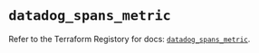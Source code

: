 # `datadog_spans_metric`

Refer to the Terraform Registory for docs: [`datadog_spans_metric`](https://registry.terraform.io/providers/datadog/datadog/3.31.0/docs/resources/spans_metric).

